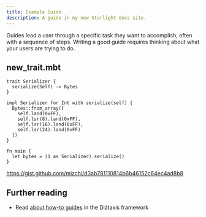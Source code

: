 ```yaml
---
title: Example Guide
description: A guide in my new Starlight docs site.
---
```


Guides lead a user through a specific task they want to accomplish, often with a sequence of steps.
Writing a good guide requires thinking about what your users are trying to do.


## new_trait.mbt

```
trait Serializer {
  serialize(Self) -> Bytes
}

impl Serializer for Int with serialize(self) {
  Bytes::from_array([
    self.land(0xFF),
    self.lsr(8).land(0xFF),
    self.lsr(16).land(0xFF),
    self.lsr(24).land(0xFF)
  ])
}

fn main {
  let bytes = (1 as Serializer).serialize()
}
```

https://gist.github.com/mizchi/d3ab781110814b6b46152c64ec4ad8b8

## Further reading

- Read [about how-to guides](https://diataxis.fr/how-to-guides/) in the Diátaxis framework
